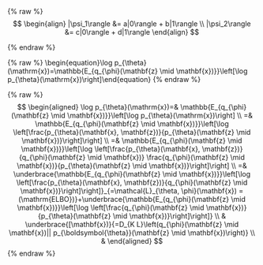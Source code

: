{% raw %}
$$
  \begin{align}
    |\psi_1\rangle &= a|0\rangle + b|1\rangle \\
    |\psi_2\rangle &= c|0\rangle + d|1\rangle
  \end{align}
$$

{% endraw %}


{% raw %}
\begin{equation}\log p_{\theta}(\mathrm{x})=\mathbb{E_{q_{\phi}(\mathbf{z} \mid \mathbf{x})}}\left[\log p_{\theta}(\mathrm{x})\right]\end{equation}
{% endraw %}

{% raw %}
$$
\begin{aligned}
\log p_{\theta}(\mathrm{x})=& \mathbb{E_{q_{\phi}(\mathbf{z} \mid \mathbf{x})}}\left[\log p_{\theta}(\mathrm{x})\right] \\
=& \mathbb{E_{q_{\phi}(\mathbf{z} \mid \mathbf{x})}}\left[\log \left[\frac{p_{\theta}(\mathbf{x}, \mathbf{z})}{p_{\theta}(\mathbf{z} \mid \mathbf{x})}\right]\right] \\
=& \mathbb{E_{q_{\phi}(\mathbf{z} \mid \mathbf{x})}}\left[\log \left[\frac{p_{\theta}(\mathbf{x}, \mathbf{z})}{q_{\phi}(\mathbf{z} \mid \mathbf{x})} \frac{q_{\phi}(\mathbf{z} \mid \mathbf{x})}{p_{\theta}(\mathbf{z} \mid \mathbf{x})}\right]\right] \\
=& \underbrace{\mathbb{E_{q_{\phi}(\mathbf{z} \mid \mathbf{x})}}\left[\log \left[\frac{p_{\theta}(\mathbf{x}, \mathbf{z})}{q_{\phi}(\mathbf{z} \mid \mathbf{x})}\right]\right]}_{=\mathcal{L}_{\theta, \phi}(\mathbf{x}) = (\mathrm{ELBO})}+\underbrace{\mathbb{E_{q_{\phi}(\mathbf{z} \mid \mathbf{x})}}\left[\log \left[\frac{q_{\phi}(\mathbf{z} \mid \mathbf{x})}{p_{\theta}(\mathbf{z} \mid \mathbf{x})}\right]\right]} \\
& \underbrace{[\mathbf{x})}{=D_{K L}\left(q_{\phi}(\mathbf{z} \mid \mathbf{x})|| p_{\boldsymbol{\theta}}(\mathbf{z} \mid \mathbf{x})\right)} \\
&
\end{aligned}
$$
{% endraw %}
